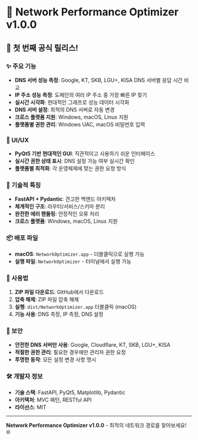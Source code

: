 # 🚀 Network Performance Optimizer v1.0.0

## 🎉 첫 번째 공식 릴리스!

### ✨ 주요 기능

- **DNS 서버 성능 측정**: Google, KT, SKB, LGU+, KISA DNS 서버별 응답 시간 비교
- **IP 주소 성능 측정**: 도메인의 여러 IP 주소 중 가장 빠른 IP 찾기
- **실시간 시각화**: 현대적인 그래프로 성능 데이터 시각화
- **DNS 서버 설정**: 최적의 DNS 서버로 자동 변경
- **크로스 플랫폼 지원**: Windows, macOS, Linux 지원
- **플랫폼별 권한 관리**: Windows UAC, macOS 비밀번호 입력

### 🎨 UI/UX

- **PyQt5 기반 현대적인 GUI**: 직관적이고 사용하기 쉬운 인터페이스
- **실시간 권한 상태 표시**: DNS 설정 가능 여부 실시간 확인
- **플랫폼별 최적화**: 각 운영체제에 맞는 권한 요청 방식

### 🔧 기술적 특징

- **FastAPI + Pydantic**: 견고한 백엔드 아키텍처
- **체계적인 구조**: 라우터/서비스/스키마 분리
- **완전한 에러 핸들링**: 안정적인 오류 처리
- **크로스 플랫폼**: Windows, macOS, Linux 지원

### 📦 배포 파일

- **macOS**: `NetworkOptimizer.app` - 더블클릭으로 실행 가능
- **실행 파일**: `NetworkOptimizer` - 터미널에서 실행 가능

### 🚀 사용법

1. **ZIP 파일 다운로드**: GitHub에서 다운로드
2. **압축 해제**: ZIP 파일 압축 해제
3. **실행**: `dist/NetworkOptimizer.app` 더블클릭 (macOS)
4. **기능 사용**: DNS 측정, IP 측정, DNS 설정

### 🔐 보안

- **안전한 DNS 서버만 사용**: Google, Cloudflare, KT, SKB, LGU+, KISA
- **적절한 권한 관리**: 필요한 경우에만 관리자 권한 요청
- **투명한 동작**: 모든 설정 변경 사항 명시

### 🛠️ 개발자 정보

- **기술 스택**: FastAPI, PyQt5, Matplotlib, Pydantic
- **아키텍처**: MVC 패턴, RESTful API
- **라이선스**: MIT

---

**Network Performance Optimizer v1.0.0** - 최적의 네트워크 경로를 찾아보세요! 🌐
